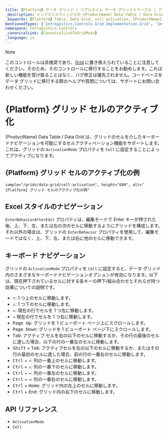 ```yaml
---
title: {Platform} データ グリッド | リアルタイム データ グリッドとテーブル | アクティブ化 | インフラジスティックス
_description: インフラジスティックスの {ProductName} Data Table / Data Grid を使用して、グリッドのセルを介したキーボードナビゲーションを可能にするセルのアクティブ化機能をサポートします。{ProductName} テーブル チュートリアルを是非お試しください!
_keywords: {Platform} Table, Data Grid, cell activation, {ProductName}, Infragistics, {Platform} テーブル, データ グリッド, セルのアクティブ化, インフラジスティックス
mentionedTypes: ['Infragistics.Controls.Grid.Implementation.Grid', 'Infragistics.Controls.Grid.Implementation.GridActivationMode']
namespace: Infragistics.Controls
_canonicalLink: {CanonicalLinkToGridMain}
_language: ja
---
```


<!-- Blazor, WebComponents -->

> [!Note]
このコントロールは非推奨であり、[Grid](../data-grid.md) に置き換えられていることに注意してください。そのため、そのコントロールに移行することをお勧めします。これは新しい機能を受け取ることはなく、バグ修正は優先されません。コードベースをデータ グリッドに移行する際のヘルプや質問については、サポートにお問い合わせください。

<!-- end: Blazor, WebComponents -->

# {Platform} グリッド セルのアクティブ化

{ProductName} Data Table / Data Grid は、グリッドのセルを介したキーボードナビゲーションを可能にするセルアクティベーション機能をサポートします。これは、グリッドの `ActivationMode` プロパティを `Cell` に設定することによってアクティブになります。

## {Platform} グリッド セルのアクティブ化の例


`sample="/grids/data-grid/cell-activation", height="600", alt="{Platform} グリッド セルのアクティブ化の例"`



<div class="divider--half"></div>

## Excel スタイルのナビゲーション

`EnterBehaviorAfterEdit` プロパティは、編集モードで Enter キーが押された後、上、下、左、または右の次のセルに移動するようにグリッドを構成します。それ以外の場合は、グリッドの `EnterBehavior` プロパティを使用して、編集モードではなく、上、下、左、または右に他のセルに移動できます。

## キーボード ナビゲーション

グリッドの `ActivationMode` プロパティを `Cell` に設定すると、データ グリッド内のさまざまなキーボードナビゲーションオプションが有効になります。以下は、現在押下されているセルに対する各キーの押下/組み合わせとそれらが持つ効果についての説明です。

- <kbd>↑</kbd>: 1 つ上のセルに移動します。
- <kbd>↓</kbd>: 1 つ下のセルに移動します。
- <kbd>←</kbd>: 現在の行でセルを 1 つ左に移動します。
- <kbd>→</kbd> 現在の行でセルを 1 つ右に移動します。
- <kbd>Page Up</kbd>: グリッドを 1 ビューポート ページ上にスクロールします。
- <kbd>Page Down</kbd>: グリッドを 1 ビューポート ページ下にスクロールします。
- <kbd>Tab</kbd>: アクティブ セルを右の以下のセルに移動するか、その行の最後のセルに達した場合、以下の行の一番左のセルに移動します。
- <kbd>Shift</kbd> + <kbd>Tab</kbd>: アクティブセルを左の以下のセルに移動するか、またはその行の最初のセルに達した場合、前の行の一番右のセルに移動します。
- <kbd>Ctrl</kbd> + <kbd>↑</kbd>: 列の一番上のセルに移動します。
- <kbd>Ctrl</kbd> + <kbd>↓</kbd>: 列の一番下のセルに移動します。
- <kbd>Ctrl</kbd> + <kbd>←</kbd>: 列の一番左のセルに移動します。
- <kbd>Ctrl</kbd> + <kbd>→</kbd>: 列の一番右のセルに移動します。
- <kbd>Ctrl</kbd> + <kbd>Home</kbd>: グリッド内の左上のセルに移動します。
- <kbd>Ctrl</kbd> + <kbd>End</kbd>: グリッド内の右下のセルに移動します。

## API リファレンス

 - `ActivationMode`
 - `Cell`